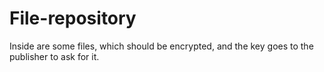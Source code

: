 # File-repository
Inside are some files, which should be encrypted, and the key goes to the publisher to ask for it.
